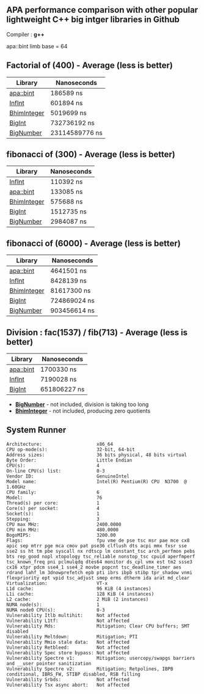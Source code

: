## **APA performance comparison with other popular lightweight C++ big intger libraries in Github**

Compiler : **g++**


apa::bint limb base = 64

## **Factorial of (400) - Average (less is better)**

| Library | Nanoseconds |
| ------- | ----------- |
| [apa::bint](https://github.com/mrdcvlsc/APA) | 186589 ns |
| [InfInt](https://github.com/sercantutar/infint) | 601894 ns |
| [BhimInteger](https://github.com/kothariji/BhimIntegers) | 5019699 ns |
| [BigInt](https://github.com/faheel/BigInt) | 732736192 ns |
| [BigNumber](https://github.com/Limeoats/BigNumber) | 23114589776 ns |

## **fibonacci of (300) - Average (less is better)**


| Library | Nanoseconds |
| ------- | ----------- |
| [InfInt](https://github.com/sercantutar/infint) | 110392 ns |
| [apa::bint](https://github.com/mrdcvlsc/APA) | 133085 ns |
| [BhimInteger](https://github.com/kothariji/BhimIntegers) | 575688 ns |
| [BigInt](https://github.com/faheel/BigInt) | 1512735 ns |
| [BigNumber](https://github.com/Limeoats/BigNumber) | 2984087 ns |

## **fibonacci of (6000) - Average (less is better)**


| Library | Nanoseconds |
| ------- | ----------- |
| [apa::bint](https://github.com/mrdcvlsc/APA) | 4641501 ns |
| [InfInt](https://github.com/sercantutar/infint) | 8428139 ns |
| [BhimInteger](https://github.com/kothariji/BhimIntegers) | 81617300 ns |
| [BigInt](https://github.com/faheel/BigInt) | 724869024 ns |
| [BigNumber](https://github.com/Limeoats/BigNumber) | 903456614 ns |

## Division : **fac(1537) / fib(713) - Average (less is better)**


| Library | Nanoseconds |
| ------- | ----------- |
| [apa::bint](https://github.com/mrdcvlsc/APA) | 1700330 ns |
| [InfInt](https://github.com/sercantutar/infint) | 7190028 ns |
| [BigInt](https://github.com/faheel/BigInt) | 651806227 ns |

- **[BigNumber](https://github.com/Limeoats/BigNumber)** - not included, division is taking too long
- **[BhimInteger](https://github.com/kothariji/BhimIntegers)** - not included, producing zero quotients


## System Runner

```
Architecture:                    x86_64
CPU op-mode(s):                  32-bit, 64-bit
Address sizes:                   36 bits physical, 48 bits virtual
Byte Order:                      Little Endian
CPU(s):                          4
On-line CPU(s) list:             0-3
Vendor ID:                       GenuineIntel
Model name:                      Intel(R) Pentium(R) CPU  N3700  @ 1.60GHz
CPU family:                      6
Model:                           76
Thread(s) per core:              1
Core(s) per socket:              4
Socket(s):                       1
Stepping:                        3
CPU max MHz:                     2400.0000
CPU min MHz:                     480.0000
BogoMIPS:                        3200.00
Flags:                           fpu vme de pse tsc msr pae mce cx8 apic sep mtrr pge mca cmov pat pse36 clflush dts acpi mmx fxsr sse sse2 ss ht tm pbe syscall nx rdtscp lm constant_tsc arch_perfmon pebs bts rep_good nopl xtopology tsc_reliable nonstop_tsc cpuid aperfmperf tsc_known_freq pni pclmulqdq dtes64 monitor ds_cpl vmx est tm2 ssse3 cx16 xtpr pdcm sse4_1 sse4_2 movbe popcnt tsc_deadline_timer aes rdrand lahf_lm 3dnowprefetch epb pti ibrs ibpb stibp tpr_shadow vnmi flexpriority ept vpid tsc_adjust smep erms dtherm ida arat md_clear
Virtualization:                  VT-x
L1d cache:                       96 KiB (4 instances)
L1i cache:                       128 KiB (4 instances)
L2 cache:                        2 MiB (2 instances)
NUMA node(s):                    1
NUMA node0 CPU(s):               0-3
Vulnerability Itlb multihit:     Not affected
Vulnerability L1tf:              Not affected
Vulnerability Mds:               Mitigation; Clear CPU buffers; SMT disabled
Vulnerability Meltdown:          Mitigation; PTI
Vulnerability Mmio stale data:   Not affected
Vulnerability Retbleed:          Not affected
Vulnerability Spec store bypass: Not affected
Vulnerability Spectre v1:        Mitigation; usercopy/swapgs barriers and __user pointer sanitization
Vulnerability Spectre v2:        Mitigation; Retpolines, IBPB conditional, IBRS_FW, STIBP disabled, RSB filling
Vulnerability Srbds:             Not affected
Vulnerability Tsx async abort:   Not affected
```
